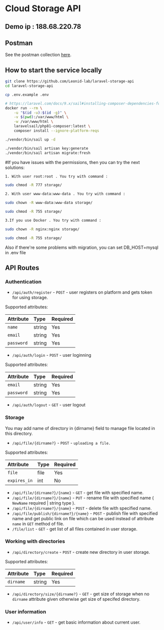 # Cloud Storage API

## Demo ip : 188.68.220.78

## Postman

See the postman collection [here](https://github.com/Leonid-lab/laravel-storage-api/blob/master/New%20Collection.postman_collection.json).


## How to start the service locally


```sh
git clone https://github.com/Leonid-lab/laravel-storage-api
cd laravel-storage-api

cp .env.example .env

# https://laravel.com/docs/9.x/sail#installing-composer-dependencies-for-existing-projects
docker run --rm \
    -u "$(id -u):$(id -g)" \
    -v $(pwd):/var/www/html \
    -w /var/www/html \
    laravelsail/php81-composer:latest \
    composer install --ignore-platform-reqs

./vendor/bin/sail up -d

./vendor/bin/sail artisan key:generate
./vendor/bin/sail artisan migrate:fresh
```
#If you have issues with the permissions, then you can try the next solutions:
```sh
1. With user root:root . You try with command :

sudo chmod -R 777 storage/

2. With user www-data:www-data . You try with command :

sudo chown -R www-data:www-data storage/

sudo chmod -R 755 storage/

3.If you use Docker . You try with command :

sudo chown -R nginx:nginx storage/

sudo chmod -R 755 storage/
```
Also if there're some problems with migration, you can set DB_HOST=mysql in .env file

## API Routes

### Authentication

+ `/api/auth/register` - `POST` - user registers on platform and gets token for using storage.

Supported attributes:

| Attribute                | Type     | Required |
|:-------------------------|:---------|:---------|
| `name`                   | string  | Yes      | 
| `email`              | string | Yes       | 
| `password`              | string | Yes       | 

+ `/api/auth/login` - `POST` - user loginning

Supported attributes:

| Attribute                | Type     | Required |
|:-------------------------|:---------|:---------|
| `email`              | string | Yes       | 
| `password`              | string | Yes       | 


+ `/api/auth/logout` - `GET` - user logout

### Storage

You may add name of directory in {dirname} field to manage file located in this directory. 


+ `/api/file/{dirname?}` - `POST` - `uploading a file.`

Supported attributes:

| Attribute                | Type     | Required |
|:-------------------------|:---------|:---------|
| `file`                   | file     | Yes      | 
| `expires_in`             | int      | No       | 

+ `/api/file/{dirname?}/{name}` - `GET` - get file with specified name.
+ `/api/file/{dirname?}/{name}` - `PUT` - rename file with specified name ( `NewName` required | string type ).
+ `/api/file/{dirname?}/{name}` - `POST` - delete file with specified name.
+ `/api/file/publish/{dirname?}/{name}` - `POST` - publish file with specified name and get public link on file which can be used instead of attribute `name` in `GET` method of file.
+ `/file/list` - `GET` - get list of all files contained in user storage.

### Working with directories

+ `/api/directory/create` - `POST` - create new directory in user storage.

Supported attributes:

| Attribute                | Type     | Required |
|:-------------------------|:---------|:---------|
| `dirname`                   | string     | Yes      | 

+ `/api/directory/size/{dirname?}` - `GET` - get size of storage when no `dirname` attribute given otherwise get size of specifed directory.

### User information

+ `/api/user/info` - `GET` - get basic information about current user.

